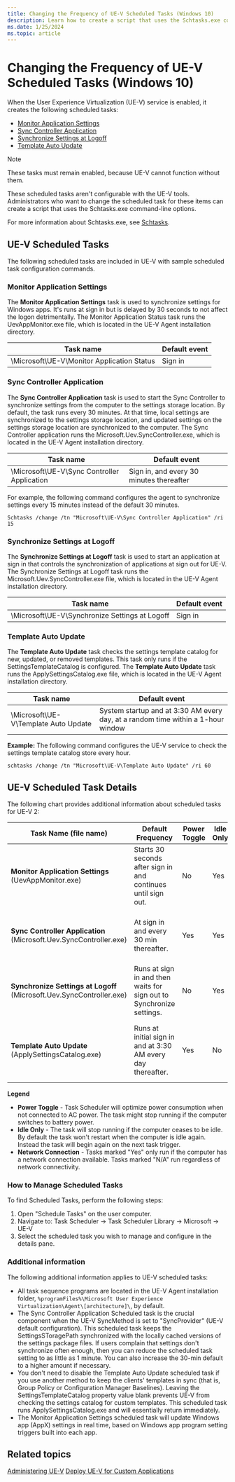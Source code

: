 ```yaml
---
title: Changing the Frequency of UE-V Scheduled Tasks (Windows 10)
description: Learn how to create a script that uses the Schtasks.exe command-line options so you can change the frequency of UE-V scheduled tasks.
ms.date: 1/25/2024
ms.topic: article
---
```


# Changing the Frequency of UE-V Scheduled Tasks (Windows 10)

When the User Experience Virtualization (UE-V) service is enabled, it creates the following scheduled tasks:

- [Monitor Application Settings](#monitor-application-settings)
- [Sync Controller Application](#sync-controller-application)
- [Synchronize Settings at Logoff](#synchronize-settings-at-logoff)
- [Template Auto Update](#template-auto-update)

> [!NOTE]
> These tasks must remain enabled, because UE-V cannot function without them.

These scheduled tasks aren't configurable with the UE-V tools. Administrators who want to change the scheduled task for these items can create a script that uses the Schtasks.exe command-line options.

For more information about Schtasks.exe, see [Schtasks](/previous-versions/windows/it-pro/windows-server-2012-R2-and-2012/cc725744(v=ws.11)).

## UE-V Scheduled Tasks

The following scheduled tasks are included in UE-V with sample scheduled task configuration commands.

### Monitor Application Settings

The **Monitor Application Settings** task is used to synchronize settings for Windows apps. It's runs at sign in but is delayed by 30 seconds to not affect the logon detrimentally. The Monitor Application Status task runs the UevAppMonitor.exe file, which is located in the UE-V Agent installation directory.

|Task name|Default event|
|--- |--- |
|\Microsoft\UE-V\Monitor Application Status|Sign in|

### Sync Controller Application

The **Sync Controller Application** task is used to start the Sync Controller to synchronize settings from the computer to the settings storage location. By default, the task runs every 30 minutes. At that time, local settings are synchronized to the settings storage location, and updated settings on the settings storage location are synchronized to the computer. The Sync Controller application runs the Microsoft.Uev.SyncController.exe, which is located in the UE-V Agent installation directory.

|Task name|Default event|
|--- |--- |
|\Microsoft\UE-V\Sync Controller Application|Sign in, and every 30 minutes thereafter|

For example, the following command configures the agent to synchronize settings every 15 minutes instead of the default 30 minutes.

```console
Schtasks /change /tn "Microsoft\UE-V\Sync Controller Application" /ri 15
```

### Synchronize Settings at Logoff

The **Synchronize Settings at Logoff** task is used to start an application at sign in that controls the synchronization of applications at sign out for UE-V. The Synchronize Settings at Logoff task runs the Microsoft.Uev.SyncController.exe file, which is located in the UE-V Agent installation directory.

|Task name|Default event|
|--- |--- |
|\Microsoft\UE-V\Synchronize Settings at Logoff|Sign in|

### Template Auto Update

The **Template Auto Update** task checks the settings template catalog for new, updated, or removed templates. This task only runs if the SettingsTemplateCatalog is configured. The **Template Auto Update** task runs the ApplySettingsCatalog.exe file, which is located in the UE-V Agent installation directory.

|Task name|Default event|
|--- |--- |
|\Microsoft\UE-V\Template Auto Update|System startup and at 3:30 AM every day, at a random time within a 1-hour window|

**Example:** The following command configures the UE-V service to check the settings template catalog store every hour.

```console
schtasks /change /tn "Microsoft\UE-V\Template Auto Update" /ri 60
```

## UE-V Scheduled Task Details

The following chart provides additional information about scheduled tasks for UE-V 2:

|Task Name (file name)|Default Frequency|Power Toggle|Idle Only|Network Connection|Description|
|--- |--- |--- |--- |--- |--- |
|**Monitor Application Settings** (UevAppMonitor.exe)|Starts 30 seconds after sign in and continues until sign out.|No|Yes|N/A|Synchronizes settings for Windows (AppX) apps.|
|**Sync Controller Application** (Microsoft.Uev.SyncController.exe)|At sign in and every 30 min thereafter.|Yes|Yes|Only if Network is connected|Starts the Sync Controller that synchronizes local settings with the settings storage location.|
|**Synchronize Settings at Logoff** (Microsoft.Uev.SyncController.exe)|Runs at sign in and then waits for sign out to Synchronize settings.|No|Yes|N/A|Start an application at sign in that controls the synchronization of applications at sign out.|
|**Template Auto Update** (ApplySettingsCatalog.exe)|Runs at initial sign in and at 3:30 AM every day thereafter.|Yes|No|N/A|Checks the settings template catalog for new, updated, or removed templates. This task only runs if SettingsTemplateCatalog is configured.|

**Legend**

- **Power Toggle** - Task Scheduler will optimize power consumption when not connected to AC power. The task might stop running if the computer switches to battery power.
- **Idle Only** - The task will stop running if the computer ceases to be idle. By default the task won't restart when the computer is idle again. Instead the task will begin again on the next task trigger.
- **Network Connection** - Tasks marked "Yes" only run if the computer has a network connection available. Tasks marked "N/A" run regardless of network connectivity.

### How to Manage Scheduled Tasks

To find Scheduled Tasks, perform the following steps:

1. Open "Schedule Tasks" on the user computer.
1. Navigate to: Task Scheduler -&gt; Task Scheduler Library -&gt; Microsoft -&gt; UE-V
1. Select the scheduled task you wish to manage and configure in the details pane.

### Additional information

The following additional information applies to UE-V scheduled tasks:

- All task sequence programs are located in the UE-V Agent installation folder, `%programFiles%\Microsoft User Experience Virtualization\Agent\[architecture]\`, by default.
- The Sync Controller Application Scheduled task is the crucial component when the UE-V SyncMethod is set to "SyncProvider" (UE-V default configuration). This scheduled task keeps the SettingsSToragePath synchronized with the locally cached versions of the settings package files. If users complain that settings don't synchronize often enough, then you can reduce the scheduled task setting to as little as 1 minute.  You can also increase the 30-min default to a higher amount if necessary.
- You don't need to disable the Template Auto Update scheduled task if you use another method to keep the clients' templates in sync (that is, Group Policy or Configuration Manager Baselines). Leaving the SettingsTemplateCatalog property value blank prevents UE-V from checking the settings catalog for custom templates. This scheduled task runs ApplySettingsCatalog.exe and will essentially return immediately.
- The Monitor Application Settings scheduled task will update Windows app (AppX) settings in real time, based on Windows app program setting triggers built into each app.

## Related topics

[Administering UE-V](uev-administering-uev.md)
[Deploy UE-V for Custom Applications](uev-deploy-uev-for-custom-applications.md)
